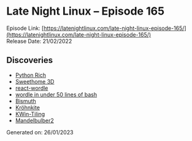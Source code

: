 # Late Night Linux – Episode 165
Episode Link: [https://latenightlinux.com/late-night-linux-episode-165/](https://latenightlinux.com/late-night-linux-episode-165/)  
Release Date: 21/02/2022
## Discoveries
* [Python Rich](https://github.com/Textualize/rich)
* [Sweethome 3D](https://www.sweethome3d.com/)
* [react-wordle](https://github.com/cwackerfuss/react-wordle)
* [wordle in under 50 lines of bash](https://gist.github.com/huytd/6a1a6a7b34a0d0abcac00b47e3d01513)
* [Bismuth](https://github.com/Bismuth-Forge/bismuth)
* [Kröhnkite](https://github.com/esjeon/krohnkite)
* [KWin-Tiling](https://github.com/kwin-scripts/kwin-tiling)
* [Mandelbulber2](https://github.com/buddhi1980/mandelbulber2)

Generated on: 26/01/2023